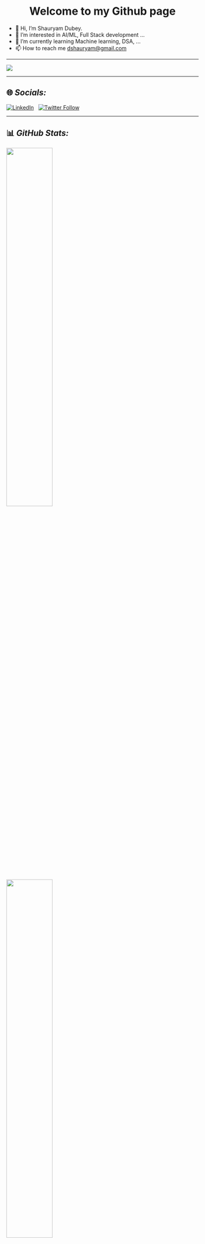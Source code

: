 <h1 align="center">Welcome to my Github page</h1>

- 👋 Hi, I’m Shauryam Dubey.
- 👀 I’m interested in AI/ML, Full Stack development ...
- 🌱 I’m currently learning Machine learning, DSA, ...
- 📫 How to reach me dshauryam@gmail.com
---
[![](https://visitcount.itsvg.in/api?id=lordvader501&label=Profile%20Views&color=0&icon=0&pretty=true)](https://visitcount.itsvg.in)
- - - 
## 🌐 *Socials:*
[![LinkedIn](https://img.shields.io/badge/LinkedIn-%230077B5.svg?logo=linkedin&logoColor=white)](https://www.linkedin.com/in/shauryamdubey/) &nbsp;
[![Twitter Follow](https://img.shields.io/twitter/follow/ShauryamDubey?color=blue&logo=twitter&style=plastic)](https://twitter.com/ShauryamDubey)
- - -
## 📊 *GitHub Stats:*
<div class='container'><img style="height: auto; width: 49%;" class="img" src="https://github-readme-stats.vercel.app/api?username=lordvader501&theme=jolly&hide_border=false&include_all_commits=false&count_private=false" />&nbsp;&nbsp;&nbsp;<img style="height: auto; width: 49%;" class="img" src="https://github-readme-streak-stats.herokuapp.com/?user=lordvader501&theme=tokyonight&hide_border=false" /></div>

<!---![](https://github-readme-stats.vercel.app/api?username=lordvader501&theme=jolly&hide_border=false&include_all_commits=false&count_private=false&card_width=987)
![](https://github-readme-streak-stats.herokuapp.com/?user=lordvader501&theme=tokyonight&hide_border=false&card_width=950) --->
![](https://github-readme-stats.vercel.app/api/top-langs/?username=lordvader501&theme=highcontrast&hide_border=false&include_all_commits=false&count_private=false&layout=compact&card_width=950)
- - -
## 🏆 *GitHub Trophies:*
![](https://github-profile-trophy.vercel.app/?username=lordvader501&theme=gruvbox&no-frame=false&no-bg=true&margin-w=6&margin-h=6&column=10)
<!---
lordvader501/lordvader501 is a ✨ special ✨ repository because its `README.md` (this file) appears on your GitHub profile.
You can click the Preview link to take a look at your changes.
--->
